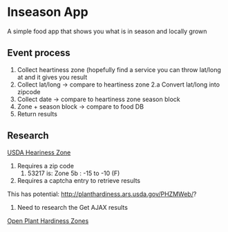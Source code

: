 # Inseason App
A simple food app that shows you what is in season and locally grown

## Event process

1. Collect heartiness zone (hopefully find a service you can throw lat/long at and it gives you result
2. Collect lat/long → compare to heartiness zone
  2.a Convert lat/long into zipcode
3. Collect date → compare to heartiness zone season block
4. Zone + season block → compare to food DB
5. Return results



## Research
[USDA Heariness Zone](http://planthardiness.ars.usda.gov/PHZMWeb/)
1. Requires a zip code
    1. 53217 is: Zone 5b : -15 to -10 (F)
2. Requires a captcha entry to retrieve results

This has potential: http://planthardiness.ars.usda.gov/PHZMWeb/?
1. Need to research the Get AJAX results

[Open Plant Hardiness Zones](https://github.com/wboykinm/ophz/tree/master)
